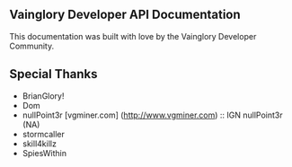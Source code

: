 Vainglory Developer API Documentation
-------------
This documentation was built with love by the Vainglory Developer Community. 



Special Thanks
--------------------
  * BrianGlory!
  * Dom
  * nullPoint3r [vgminer.com] (http://www.vgminer.com) :: IGN nullPoint3r (NA)
  * stormcaller
  * skill4killz
  * SpiesWithin
